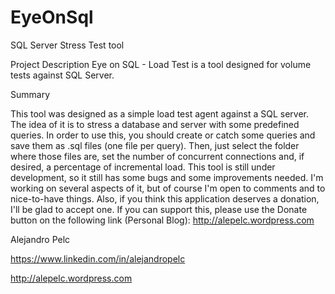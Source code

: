 # EyeOnSql
SQL Server Stress Test tool

Project Description
Eye on SQL - Load Test is a tool designed for volume tests against SQL Server.

Summary

This tool was designed as a simple load test agent against a SQL server. The idea of it is to stress a database and server with some predefined queries.
In order to use this, you should create or catch some queries and save them as .sql files (one file per query). Then, just select the folder where those files are, set the number of concurrent connections and, if desired, a percentage of incremental load.
This tool is still under development, so it still has some bugs and some improvements needed. I'm working on several aspects of it, but of course I'm open to comments and to nice-to-have things. Also, if you think this application deserves a donation, I'll be glad to accept one. If you can support this, please use the Donate button on the following link (Personal Blog): http://alepelc.wordpress.com

Alejandro Pelc

https://www.linkedin.com/in/alejandropelc

http://alepelc.wordpress.com
